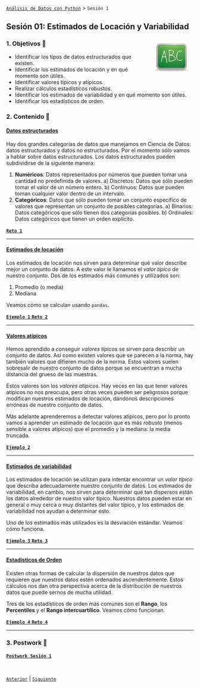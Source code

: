 [`Análisis de Datos con Python`](../README.md) > `Sesión 1`

## Sesión 01: Estimados de Locación y Variabilidad

<img src="../imagenes/pizarron.png" align="right" height="100" width="100" hspace="10">

### 1. Objetivos :dart:

- Identificar los tipos de datos estructurados que existen.
- Identificar los estimados de locación y en qué momento son útiles.
- Identificar valores típicos y atípicos.
- Realizar cálculos estadísticos robustos.
- Identificar los estimados de variabilidad y en qué momento son útiles.
- Identificar los estadísticos de orden.

### 2. Contenido :blue_book:

#### <ins>Datos estructurados</ins>

Hay dos grandes categorías de datos que manejamos en Ciencia de Datos: datos estructurados y datos no estructurados. Por el momento sólo vamos a hablar sobre datos estructurados. Los datos estructurados pueden subdividirse de la siguiente manera:

1. __Numéricos__: Datos representados por números que pueden tomar una cantidad no predefinida de valores.
  a) Discretos: Datos que sólo pueden tomar el valor de un número entero.
  b) Continuos: Datos que pueden toman cualquier valor dentro de un intervalo.
2. __Categóricos__: Datos que sólo pueden tomar un conjunto específico de valores que representan un conjunto de posibles categorías.
  a) Binarios: Datos categóricos que sólo tienen dos categorías posibles.
  b) Ordinales: Datos categóricos que tienen un orden explícito.

<a href="reto01/datos_estructurados.ipynb" target="_blank"> **`Reto 1`** </a>

---

#### <ins>Estimados de locación</ins>

Los estimados de locación nos sirven para determinar qué valor describe mejor un conjunto de datos. A este valor le llamamos el *valor típico* de nuestro conjunto. Dos de los estimados más comunes y utilizados son:

1. Promedio (o media)
2. Mediana

Veamos cómo se calculan usando `pandas`.

<a href="ejemplo01/estimados_de_locacion.ipynb" target="_blank"> **`Ejemplo 1`** </a>
<a href="reto02/estimados_de_locacion.ipynb" target="_blank"> **`Reto 2`** </a>

---

#### <ins>Valores atípicos</ins>

Hemos aprendido a conseguir *valores típicos* se sirven para describir un conjunto de datos. Así como existen valores que se parecen a la norma, hay también valores que difieren mucho de la norma. Estos valores suelen sobresalir de nuestro conjunto de datos porque se encuentran a mucha distancia del grueso de las muestras.

Estos valores son los *valores atípicos*. Hay veces en las que tener valores atípicos no nos preocupa, pero otras veces pueden ser peligrosos porque modifican nuestros estimados de locación, dándonos descripciones erróneas de nuestro conjunto de datos.

Más adelante aprenderemos a detectar valores atípicos, pero por lo pronto vamos a aprender un estimado de locación que es más *robusto* (menos sensible a valores atípicos) que el promedio y la mediana: la media truncada.

<a href="ejemplo02/media_truncada.ipynb" target="_blank"> **`Ejemplo 2`** </a>

---

#### <ins>Estimados de variabilidad</ins>

Los estimados de locación se utilizan para intentar encontrar un *valor típico* que describa adecuadamente nuestro conjunto de datos. Los estimados de variabilidad, en cambio, nos sirven para determinar qué tan dispersos están los datos alrededor de nuestro valor típico. Nuestros datos pueden estar en general o muy cerca o muy distantes del valor típico, y los estimados de variabilidad nos ayudan a determinar esto.

Uno de los estimados más utilizados es la desviación estándar. Veamos cómo funciona.

<a href="ejemplo03/desviacion_estandar.ipynb" target="_blank"> **`Ejemplo 3`** </a>
<a href="reto03/desviacion_estandar.ipynb" target="_blank"> **`Reto 3`** </a>

---

#### <ins>Estadísticos de Orden</ins>

Existen otras formas de calcular la dispersión de nuestros datos que requieren que nuestros datos estén ordenados ascendentemente. Estos cálculos nos dan otra perspectiva acerca de la distribución de nuestros datos que puede sernos de mucha utilidad. 

Tres de los estadísticos de orden más comunes son el **Rango**, los **Percentiles** y el **Rango intercuartílico**. Veamos cómo funcionan.

<a href="ejemplo04/estadisticos_de_orden.ipynb" target="_blank"> **`Ejemplo 4`** </a>
<a href="reto04/estadisticos_de_orden.ipynb" target="_blank"> **`Reto 4`** </a>

---

### 3. Postwork :memo:

[**`Postwork Sesión 1`**](postwork/README.md)

<br/>

[`Anterior`](../README.md) | [`Siguiente`](../sesion02/README.md)
